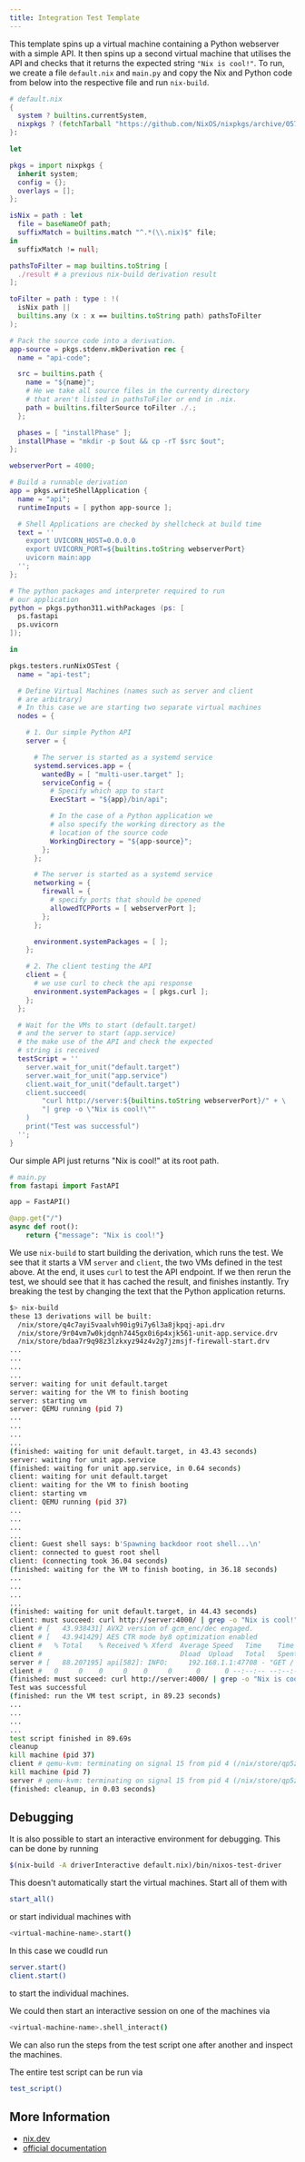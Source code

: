 ```yaml
---
title: Integration Test Template
---
```


This template spins up a virtual machine containing a Python webserver with a
simple API. It then spins up a second virtual machine that utilises the API and
checks that it returns the expected string `"Nix is cool!"`. To run, we create a
file `default.nix` and `main.py` and copy the Nix and Python code from below
into the respective file and run `nix-build`.

```nix
# default.nix
{
  system ? builtins.currentSystem,
  nixpkgs ? (fetchTarball "https://github.com/NixOS/nixpkgs/archive/057f9aecfb71c4437d2b27d3323df7f93c010b7e.tar.gz"),
}:

let

pkgs = import nixpkgs {
  inherit system;
  config = {};
  overlays = [];
};

isNix = path : let
  file = baseNameOf path;
  suffixMatch = builtins.match "^.*(\\.nix)$" file;
in
  suffixMatch != null;

pathsToFilter = map builtins.toString [
  ./result # a previous nix-build derivation result
];

toFilter = path : type : !(
  isNix path ||
  builtins.any (x : x == builtins.toString path) pathsToFilter
);

# Pack the source code into a derivation.
app-source = pkgs.stdenv.mkDerivation rec {
  name = "api-code";

  src = builtins.path {
    name = "${name}";
    # He we take all source files in the currenty directory
    # that aren't listed in pathsToFiler or end in .nix.
    path = builtins.filterSource toFilter ./.;
  };

  phases = [ "installPhase" ];
  installPhase = "mkdir -p $out && cp -rT $src $out";
};

webserverPort = 4000;

# Build a runnable derivation
app = pkgs.writeShellApplication {
  name = "api";
  runtimeInputs = [ python app-source ];

  # Shell Applications are checked by shellcheck at build time
  text = ''
    export UVICORN_HOST=0.0.0.0
    export UVICORN_PORT=${builtins.toString webserverPort}
    uvicorn main:app
  '';
};

# The python packages and interpreter required to run
# our application
python = pkgs.python311.withPackages (ps: [
  ps.fastapi
  ps.uvicorn
]);

in

pkgs.testers.runNixOSTest {
  name = "api-test";

  # Define Virtual Machines (names such as server and client
  # are arbitrary)
  # In this case we are starting two separate virtual machines
  nodes = {

    # 1. Our simple Python API
    server = {

      # The server is started as a systemd service
      systemd.services.app = {
        wantedBy = [ "multi-user.target" ];
        serviceConfig = {
          # Specify which app to start
          ExecStart = "${app}/bin/api";

          # In the case of a Python application we
          # also specify the working directory as the
          # location of the source code
          WorkingDirectory = "${app-source}";
        };
      };

      # The server is started as a systemd service
      networking = {
        firewall = {
          # specify ports that should be opened
          allowedTCPPorts = [ webserverPort ];
        };
      };

      environment.systemPackages = [ ];
    };

    # 2. The client testing the API
    client = {
      # we use curl to check the api response
      environment.systemPackages = [ pkgs.curl ];
    };
  };

  # Wait for the VMs to start (default.target)
  # and the server to start (app.service)
  # the make use of the API and check the expected
  # string is received
  testScript = ''
    server.wait_for_unit("default.target")
    server.wait_for_unit("app.service")
    client.wait_for_unit("default.target")
    client.succeed(
        "curl http://server:${builtins.toString webserverPort}/" + \
        "| grep -o \"Nix is cool!\""
    )
    print("Test was successful")
  '';
}
```

Our simple API just returns "Nix is cool!" at its root path.

```python
# main.py
from fastapi import FastAPI

app = FastAPI()

@app.get("/")
async def root():
    return {"message": "Nix is cool!"}
```

We use `nix-build` to start building the derivation, which runs the test. We
see that it starts a VM `server` and `client`, the two VMs defined in the test
above. At the end, it uses `curl` to test the API endpoint. If we then rerun
the test, we should see that it has cached the result, and finishes instantly.
Try breaking the test by changing the text that the Python application returns.

```bash
$> nix-build
these 13 derivations will be built:
  /nix/store/q4c7ayi5vaalvh90ig9i7y6l3a8jkpqj-api.drv
  /nix/store/9r04vm7w0kjdqnh7445gx0i6p4xjk561-unit-app.service.drv
  /nix/store/bdaa7r9q98z3lzkxyz94z4v2g7jzmsjf-firewall-start.drv
...
...
...
...
server: waiting for unit default.target
server: waiting for the VM to finish booting
server: starting vm
server: QEMU running (pid 7)
...
...
...
...
(finished: waiting for unit default.target, in 43.43 seconds)
server: waiting for unit app.service
(finished: waiting for unit app.service, in 0.64 seconds)
client: waiting for unit default.target
client: waiting for the VM to finish booting
client: starting vm
client: QEMU running (pid 37)
...
...
...
...
client: Guest shell says: b'Spawning backdoor root shell...\n'
client: connected to guest root shell
client: (connecting took 36.04 seconds)
(finished: waiting for the VM to finish booting, in 36.18 seconds)
...
...
...
...
(finished: waiting for unit default.target, in 44.43 seconds)
client: must succeed: curl http://server:4000/ | grep -o "Nix is cool!"
client # [   43.938431] AVX2 version of gcm_enc/dec engaged.
client # [   43.941429] AES CTR mode by8 optimization enabled
client #   % Total    % Received % Xferd  Average Speed   Time    Time     Time  Current
client #                                  Dload  Upload   Total   Spent    Left  Speed
server # [   88.207195] api[582]: INFO:     192.168.1.1:47708 - "GET / HTTP/1.1" 200 OK
client #   0     0    0     0    0     0      0      0 --:--:-- --:--:-- --:--:--     0100    26  100    26    0     0    193      0 --:--:-- --:--:-- --:--:--   213
(finished: must succeed: curl http://server:4000/ | grep -o "Nix is cool!", in 0.71 seconds)
Test was successful
(finished: run the VM test script, in 89.23 seconds)
...
...
...
...
test script finished in 89.69s
cleanup
kill machine (pid 37)
client # qemu-kvm: terminating on signal 15 from pid 4 (/nix/store/qp5zys77biz7imbk6yy85q5pdv7qk84j-python3-3.11.6/bin/python3.11)
kill machine (pid 7)
server # qemu-kvm: terminating on signal 15 from pid 4 (/nix/store/qp5zys77biz7imbk6yy85q5pdv7qk84j-python3-3.11.6/bin/python3.11)
(finished: cleanup, in 0.03 seconds)
```

## Debugging

It is also possible to start an interactive environment for debugging. This can
be done by running

```bash
$(nix-build -A driverInteractive default.nix)/bin/nixos-test-driver
```

This doesn't automatically start the virtual machines. Start all of them with

```bash
start_all()
```

or start individual machines with

```bash
<virtual-machine-name>.start()
```

In this case we coudld run

```bash
server.start()
client.start()
```

to start the individual machines.

We could then start an interactive session on one of the machines via

```bash
<virtual-machine-name>.shell_interact()
```

We can also run the steps from the test script one after another and inspect
the machines.

The entire test script can be run via

```bash
test_script()
```

## More Information

* [nix.dev](https://nix.dev/tutorials/nixos/integration-testing-using-virtual-machines)
* [official documentation](https://nixos.org/manual/nixos/stable/index.html#sec-call-nixos-test-in-nixos)
